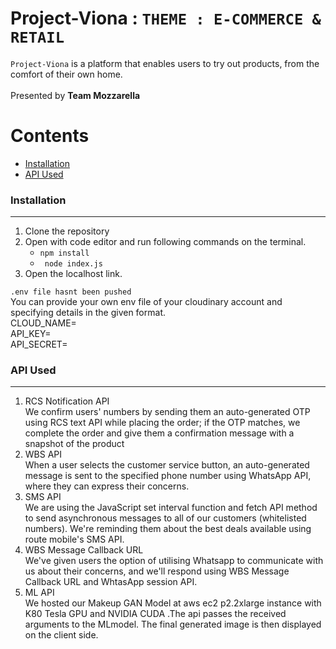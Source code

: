 # Project-Viona : `THEME : E-COMMERCE & RETAIL`

`Project-Viona` is a platform that enables users to try out products, from the comfort of their own home. <br/>
<br/>
Presented by <b>Team Mozzarella</b>


Contents
========

 * [Installation](#installation)
 * [API Used](#API-Used)


### Installation
---

1. Clone the repository
2. Open with code editor and run following commands on the terminal.
    + ` npm install `
    + ` node index.js`
3. Open the localhost link.

`.env file hasnt been pushed`
<br/>
You can provide your own env file of your cloudinary account and specifying details in the given format.
<br/>
CLOUD_NAME=
<br/>
API_KEY=
<br/>
API_SECRET=
<br/>


### API Used
---
<ol>
<li>RCS Notification API <br/>
We confirm users' numbers by sending them an auto-generated OTP using RCS text API while placing the order; if the OTP matches, we complete the order and give them a confirmation message with a snapshot of the product
<br/>
<li>WBS API
<br/>
When a user selects the customer service button, an auto-generated message is sent to the specified phone number using WhatsApp API, where they can express their concerns.
<br/>
<li>SMS API
<br/>
We are using the JavaScript set interval function and fetch API method to send asynchronous messages to all of our customers (whitelisted numbers). We're reminding them about the best deals available using route mobile's SMS API.
<br/>
<li>WBS Message Callback URL
<br/>
We've given users the option of utilising Whatsapp to communicate with us about their concerns, and we'll respond using WBS Message Callback URL and WhtasApp session API.
<br/>    
<li>ML API
<br/>
We hosted our Makeup GAN Model at aws ec2 p2.2xlarge instance with K80 Tesla GPU and NVIDIA CUDA .The api passes the received arguments to the MLmodel.
The final generated image is then displayed on the client side.
</ol>
